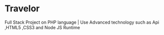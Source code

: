 # Travelor
Full Stack Project on PHP language | Use  Advanced technology such as Api ,HTML5 ,CSS3 and Node JS Runtime   
